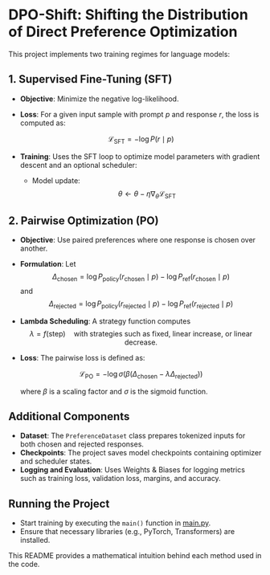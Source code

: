 # DPO-Shift: Shifting the Distribution of Direct Preference Optimization

This project implements two training regimes for language models:

## 1. Supervised Fine-Tuning (SFT)
- **Objective**: Minimize the negative log-likelihood.
- **Loss**: For a given input sample with prompt $p$ and response $r$, the loss is computed as:
  
  $$
  \mathcal{L}_{\text{SFT}} = -\log P(r \mid p)
  $$

- **Training**: Uses the SFT loop to optimize model parameters with gradient descent and an optional scheduler:
  
  - Model update: 
    $$
    \theta \leftarrow \theta - \eta \nabla_\theta \mathcal{L}_{\text{SFT}}
    $$

## 2. Pairwise Optimization (PO)
- **Objective**: Use paired preferences where one response is chosen over another.
- **Formulation**: Let 
  $$
  \Delta_{\text{chosen}} = \log P_{\text{policy}}(r_{\text{chosen}} \mid p) - \log P_{\text{ref}}(r_{\text{chosen}} \mid p)
  $$
  and 
  $$
  \Delta_{\text{rejected}} = \log P_{\text{policy}}(r_{\text{rejected}} \mid p) - \log P_{\text{ref}}(r_{\text{rejected}} \mid p)
  $$
  
- **Lambda Scheduling**: A strategy function computes 
  $$
  \lambda = f(\text{step}) \quad \text{with strategies such as fixed, linear increase, or linear decrease.}
  $$
  
- **Loss**: The pairwise loss is defined as:
  
  $$
  \mathcal{L}_{\text{PO}} = -\log \sigma\left(\beta \left(\Delta_{\text{chosen}} - \lambda \Delta_{\text{rejected}}\right)\right)
  $$
  
  where $\beta$ is a scaling factor and $\sigma$ is the sigmoid function.

## Additional Components
- **Dataset**: The `PreferenceDataset` class prepares tokenized inputs for both chosen and rejected responses.
- **Checkpoints**: The project saves model checkpoints containing optimizer and scheduler states.
- **Logging and Evaluation**: Uses Weights & Biases for logging metrics such as training loss, validation loss, margins, and accuracy.

## Running the Project
- Start training by executing the `main()` function in [main.py](./main.py).
- Ensure that necessary libraries (e.g., PyTorch, Transformers) are installed.

This README provides a mathematical intuition behind each method used in the code.
